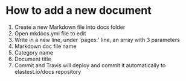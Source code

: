 # How to add a new document
1. Create a new Markdown file into docs folder
2. Open mkdocs.yml file to edit
3. Write in a new line, under 'pages:' line, an array with 3 parameters
  1. Markdown doc file name
  2. Category name
  3. Document title
4. Commit and Travis will deploy and commit it automatically to elastest.io/docs repository

